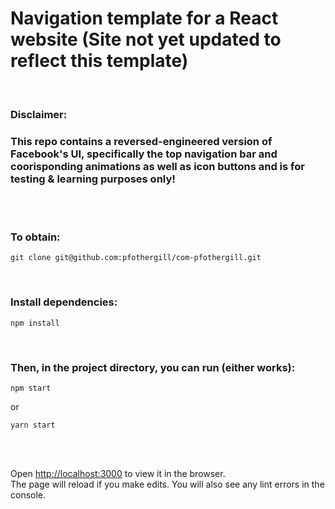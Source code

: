 # Navigation template for a React website (Site not yet updated to reflect this template)

<br />

### **Disclaimer**:

### This repo contains a reversed-engineered version of Facebook's UI, specifically the top navigation bar and coorisponding animations as well as icon buttons and is for testing & learning purposes only!

<br />
<br />

### To obtain:

```
git clone git@github.com:pfothergill/com-pfothergill.git
```

<br />

### Install dependencies:

```
npm install
```

<br />

### Then, in the project directory, you can run (either works):

```
npm start
```

or

```
yarn start
```

<br />
<br />

Open [http://localhost:3000](http://localhost:3000) to view it in the browser.\
The page will reload if you make edits.
You will also see any lint errors in the console.
